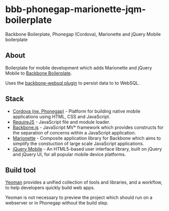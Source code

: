 bbb-phonegap-marionette-jqm-boilerplate
=======================================

Backbone Boilerplate, Phonegap (Cordova), Marionette and jQuery Mobile boilerplate

About
-----

Boilerplate for mobile development which adds Marionette and jQuery Mobile to [Backbone Boilerplate](https://github.com/tbranyen/backbone-boilerplate).

Uses the [backbone-websql plugin](https://github.com/MarrLiss/backbone-websql) to persist data to to WebSQL.  

Stack
----------------

* [Cordova (ne. Phonegap)](http://cordova.apache.org/) - Platform for building native mobile applications using HTML, CSS and JavaScript.
* [RequireJS](http://requirejs.org) - JavaScript file and module loader.
* [Backbone.js](http://backbonejs.org) - JavaScript MV* framework which provides constructs for the separation of concerns within a JavaScript application.
* [Marionette](http://marionettejs.com) - Composite application library for Backbone which aims to simplify the constuction of large scale JavaScript applications. 
* [jQuery Mobile](http://jquerymobile.com) - An HTML5-based user interface library, built on jQuery and jQuery UI, for all popular mobile device platforms.

Build tool
----------

[Yeoman](http://yeoman.io) provides a unified collection of tools and libraries, and a workflow, to help developers quickly build web apps. 

Yeoman is not necessary to preview the project which should run on a webserver or in Phonegap without the build step.
